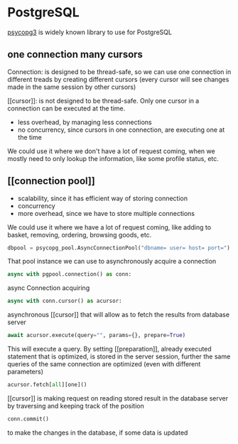 # PostgreSQL
[psycopg3](https://www.psycopg.org/) is widely known library to use for PostgreSQL


## one connection many cursors
Connection: is designed to be thread-safe, so we can use one connection in different treads by creating different cursors (every cursor will see changes made in the same session by other cursors)

[[cursor]]: is not designed to be thread-safe. Only one cursor in a connection can be executed at the time.

- less overhead, by managing less connections
- no concurrency, since cursors in one connection, are executing one at the time

We could use it where we don't have a lot of request coming, when we mostly need to only lookup the information, like some profile status, etc.
## [[connection pool]]
- scalability, since it has efficient way of storing connection
- concurrency
- more overhead, since we have to store multiple connections 

We could use it where we have a lot of request coming, like adding to basket, removing, ordering, browsing goods, etc.

```python
dbpool = psycopg_pool.AsyncConnectionPool("dbname= user= host= port=")
```
That pool instance we can use to asynchronously acquire a connection

```python
async with pgpool.connection() as conn:
```
async Connection acquiring

```python
async with conn.cursor() as acursor:
```
asynchronous [[cursor]] that will allow as to fetch the results from database server

```python
await acursor.execute(query="", params={}, prepare=True)
```
This will execute a query. By setting [[preparation]], already executed statement that is optimized, is stored in the server session, further the same queries of the same connection are optimized (even with different parameters)

```python
acursor.fetch[all][one]()
```
[[cursor]] is making request on reading stored result in the database server by traversing and keeping track of the position


```python
conn.commit()
```
to make the changes in the database, if some data is updated